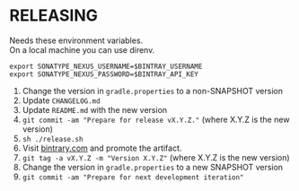 RELEASING
===

Needs these environment variables.  
On a local machine you can use direnv.

```
export SONATYPE_NEXUS_USERNAME=$BINTRAY_USERNAME
export SONATYPE_NEXUS_PASSWORD=$BINTRAY_API_KEY
```

1. Change the version in `gradle.properties` to a non-SNAPSHOT version
2. Update `CHANGELOG.md`
3. Update `README.md` with the new version
4. `git commit -am "Prepare for release vX.Y.Z."` (where X.Y.Z is the new version)
5. `sh ./release.sh`
6. Visit [bintrary.com](https://bintray.com/yshrsmz/kgql) and promote the artifact.
8. `git tag -a vX.Y.Z -m "Version X.Y.Z"` (where X.Y.Z is the new version)
9. Change the version in `gradle.properties` to a new SNAPSHOT version
10. `git commit -am "Prepare for next development iteration"`
